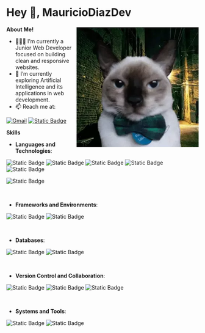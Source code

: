 <h1 title="intro"> Hey 👋, MauricioDiazDev</h1>

  <img align="right" alt="meme" src="./assets/meme.jpg" />

**About Me!**

- 👨🏽‍💻 I’m currently a Junior Web Developer focused on building clean and responsive websites.
- 🌱 I’m currently exploring Artificial Intelligence and its applications in web development.
- 📫 Reach me at:

[![Gmail](https://img.shields.io/badge/Gmail-D14836?style=for-the-badge&logo=gmail&logoColor=white)](mailto:mauriciolagunadiaz2003@gmail.com)
<a href="https://linkedin.com/in/mauricio-diaz-laguna">
 <img alt="Static Badge" src="https://img.shields.io/badge/Linkedin-white?style=for-the-badge&logo=linkedin&labelColor=black&color=%23004788">
</a>

  
**Skills**

<p align="center">

- **Languages and Technologies**:

![Static Badge](https://img.shields.io/badge/PHP-white?style=for-the-badge&logo=php&logoSize=auto&labelColor=black&color=%23777BB4)
![Static Badge](https://img.shields.io/badge/Python-white?style=for-the-badge&logo=python&logoSize=auto&labelColor=black&color=%233776AB)
![Static Badge](https://img.shields.io/badge/Javascript-white?style=for-the-badge&logo=javascript&logoSize=auto&labelColor=black&color=%23F7DF1E)
![Static Badge](https://img.shields.io/badge/HTML5-white?style=for-the-badge&logo=html5&logoSize=auto&labelColor=black&color=%23E34F26)
![Static Badge](https://img.shields.io/badge/CSS-white?style=for-the-badge&logo=css&logoSize=auto&labelColor=black&color=%23663399)

![Static Badge](https://img.shields.io/badge/Bootstrap-white?style=for-the-badge&logo=bootstrap&logoSize=auto&labelColor=black&color=%237952B3)

<br>   
    
- **Frameworks and Environments**:

![Static Badge](https://img.shields.io/badge/Django-white?style=for-the-badge&logo=django&logoSize=auto&labelColor=black&color=%23092E20)
![Static Badge](https://img.shields.io/badge/Wordpress-white?style=for-the-badge&logo=wordpress&logoSize=auto&labelColor=black&color=%2321759B)

<br>

- **Databases**:

![Static Badge](https://img.shields.io/badge/Mysql-white?style=for-the-badge&logo=mysql&logoSize=auto&labelColor=black&color=%234479A1)
![Static Badge](https://img.shields.io/badge/Postgresql-white?style=for-the-badge&logo=postgresql&logoSize=auto&labelColor=black&color=%234169E1)

<br>

- **Version Control and Collaboration**:

![Static Badge](https://img.shields.io/badge/Git-white?style=for-the-badge&logo=git&logoSize=auto&labelColor=black&color=%23F05032)
![Static Badge](https://img.shields.io/badge/Github-white?style=for-the-badge&logo=github&logoSize=auto&labelColor=black&color=%23181717)
![Static Badge](https://img.shields.io/badge/Bitbucket-white?style=for-the-badge&logo=bitbucket&logoSize=auto&labelColor=black&color=%230052CC)

<br>

- **Systems and Tools**:

![Static Badge](https://img.shields.io/badge/Docker-white?style=for-the-badge&logo=docker&logoSize=auto&labelColor=black&color=%232496ED)
![Static Badge](https://img.shields.io/badge/Linux-white?style=for-the-badge&logo=linux&logoSize=auto&labelColor=black&color=%23FCC624)

</p>

